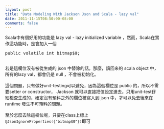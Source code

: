 ```yaml
---
layout: post
title: "Data Modeling With Jackson Json and Scala - lazy val"
date: 2011-11-15T08:50:00-08:00
comments: false
---
```


<div class='post'>
Scala中有個好用的功能是 lazy val - lazy initialized variable ，然而，Scala在實作這功能時，是會加入一個<br /><pre class="brush: java">public volatile int bitmap$0;</pre><br />若是這欄位沒有被從生成的 json 中替除的話，那麼，讀回來的 scala object 中，所有的lazy val，都會仍是 null ，不會被初始化。<br /><br />這個問題，只有做好unit-testing可以避免，因為這個欄位是 public 的，所以不需要setter or constructor， Jackson 就可以直接把值設定進去，只用unit-test仔細檢查生成的，確定沒有預料之外的欄位被寫入到 json 中，才可以免去後來在 runtime 發生不可預料的問題。<br /><br />至於怎麼去除這欄位呢，只要在class上標上<code>@JsonIgnoreProperties({"bitmap$0"})</code>即可</div>
